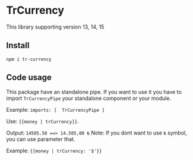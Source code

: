 # TrCurrency

This library supporting version 13, 14, 15

## Install

`npm i tr-currency`

## Code usage

This package have an standalone pipe. If you want to use it you have to import `TrCurrencyPipe` your standalone component or your module.

Example:
`
imports: [ 
    TrCurrencyPipe
]
`

Use:
`{{money | trCurrency}}`.

Output: `14505.50 ==> 14.505,00 ₺`
Note: If you dont want to use `₺` symbol, you can use parameter that.

Example: `{{money | trCurrency: '$'}}`